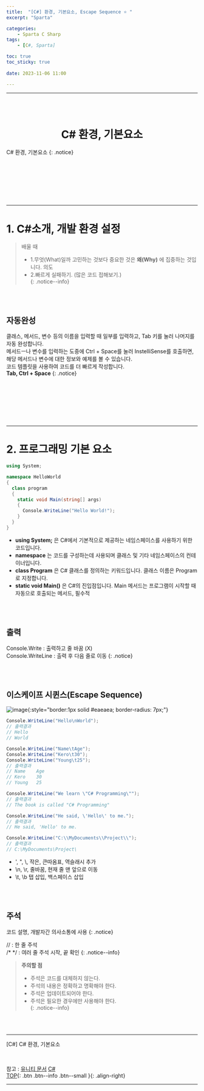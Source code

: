 ```yaml
---
title:  "[C#] 환경, 기본요소, Escape Sequence ⭐ "
excerpt: "Sparta"

categories:
    - Sparta C Sharp
tags:
    - [C#, Sparta]

toc: true
toc_sticky: true
 
date: 2023-11-06 11:00

---
```

- - -
<BR><BR>

<center><H1> C# 환경, 기본요소  </H1></center>
C# 환경, 기본요소
{: .notice}

<br><br><br><br><br><br>
- - - 

# 1. C#소개, 개발 환경 설정
>   배울 때  
>   -   1.무엇(What)일까 고민하는 것보다 중요한 것은 **왜(Why)** 에 집중하는 것입니다.  의도  
>   -   2.빠르게 실패하기. (많은 코드 접해보기.)  
{: .notice--info}

<br><br>

## 자동완성

클래스, 메서드, 변수 등의 이름을 입력할 때 일부를 입력하고, Tab 키를 눌러 나머지를 자동 완성합니다.  
메서드ㅡ나 변수를 입력하는 도중에 Ctrl + Space를 눌러 InstelliSense를 호출하면, 해당 메서드나 변수에 대한 정보와 예제를 볼 수 있습니다.  
코드 템플릿을 사용하여 코드를 더 빠르게 작성합니다.   
**Tab, Ctrl + Space**
{: .notice}


<br><br><br><br><br><br>
- - - 

# 2. 프로그래밍 기본 요소 


<div class="notice--primary" markdown="1"> 

```c# 
using System;

namespace HelloWorld
{
  class program
  {
    static void Main(string[] args)
    {
      Console.WriteLine("Hello World!");    
    }
  }
}
```
-   **using System;** 은 C#에서 기본적으로 제공하는 네임스페이스를 사용하기 위한 코드입니다.  
-   **namespace** 는 코드를 구성하는데 사용되며 클래스 및 기타 네임스페이스의 컨테이너입니다.  
-   **class Program** 은 C# 클래스를 정의하는 키워드입니다. 클래스 이름은 Program로 지정합니다.  
-   **static void Main()** 은 C#의 진입점입니다. Main 메서드는 프로그램이 시작할 때 자동으로 호출되는 메서드, 필수적  

</div>
<br><br>

## 출력
Console.Write : 출력하고 줄 바꿈 (X)  
Console.WriteLine : 출력 후 다음 줄로 이동
{: .notice}

<br><br>

## 이스케이프 시퀸스(Escape Sequence)

![image](https://github.com/levell1/levell1.github.io/assets/96651722/741df088-11bc-47b0-8fd7-cb13742a2778){:style="border:1px solid #eaeaea; border-radius: 7px;"}  

<div class="notice--primary" markdown="1"> 

```c# 
Console.WriteLine("Hello\nWorld");
// 출력결과
// Hello
// World

Console.WriteLine("Name\tAge");
Console.WriteLine("Kero\t30");
Console.WriteLine("Young\t25");
// 출력결과
// Name    Age
// Kero    30
// Young   25

Console.WriteLine("We learn \"C# Programming\"");
// 출력결과
// The book is called "C# Programming"

Console.WriteLine("He said, \'Hello\' to me.");
// 출력결과
// He said, 'Hello' to me.

Console.WriteLine("C:\\MyDocuments\\Project\\");
// 출력결과
// C:\MyDocuments\Project\
```
-   \', \", \\, 작은, 큰따옴표, 역슬래시 추가  
-   \n, \r, 줄바꿈, 현재 줄 맨 앞으로 이동  
-   \t, \b  탭 삽입, 백스페이스 삽입  

</div>

<br><br>

## 주석
코드 설명, 개발자간 의사소통에 사용
{: .notice}

// : 한 줄 주석  
/* */ : 여러 줄 주석 시작, 끝 확인
{: .notice--info}

>   **주의할 점**
>   -   주석은 코드를 대체하지 않는다.  
>   -   주석의 내용은 정확하고 명확해야 한다.  
>   -   주석은 업데이트되어야 한다.  
>   -   주석은 필요한 경우에만 사용해야 한다.  
{: .notice--info}


<br><br>
- - - 

[C#] C# 환경, 기본요소

<br>

참고 : [유니티 문서](https://docs.unity3d.com/kr/)   [C#](https://learn.microsoft.com/ko-kr/dotnet/csharp/)  
[TOP](#){: .btn .btn--info .btn--small }{: .align-right}
<br>
- - -
